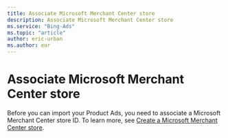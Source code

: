 ```yaml
---
title: Associate Microsoft Merchant Center store
description: Associate Microsoft Merchant Center store
ms.service: "Bing-Ads"
ms.topic: "article"
author: eric-urban
ms.author: eur
---
```


# Associate Microsoft Merchant Center store

Before you can import your Product Ads, you need to associate a Microsoft Merchant Center store ID. To learn more, see [Create a Microsoft Merchant Center store](../hlp_BA_PROC_CreateBingMerchantCenterStore.md).


